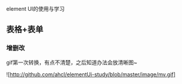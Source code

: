 element UI的使用与学习

## 表格+表单
### 增删改

gif第一次转换，有点不清楚，之后知道办法会放清晰图~

![http://github.com/ahcl/elementUi-study/blob/master/image/mv.gif]
